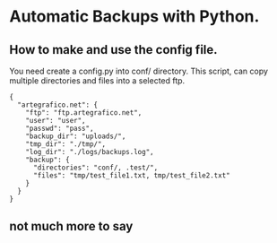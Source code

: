 # Automatic Backups with Python.

## How to make and use the config file.
You need create a config.py into conf/ directory.
This script, can copy multiple directories and files into a selected ftp.

```
{
  "artegrafico.net": {
    "ftp": "ftp.artegrafico.net",
    "user": "user",
    "passwd": "pass",
    "backup_dir": "uploads/",
    "tmp_dir": "./tmp/",
    "log_dir": "./logs/backups.log",
    "backup": {
      "directories": "conf/, .test/",
      "files": "tmp/test_file1.txt, tmp/test_file2.txt"
    }
  }
}
```

## not much more to say